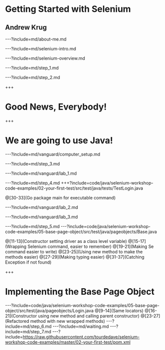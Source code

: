 # Getting Started with Selenium

## Andrew Krug

---?include=md/about-me.md

---?include=md/selenium-intro.md

---?include=md/selenium-overview.md

---?include=md/step_1.md

---?include=md/step_2.md

+++ 

# Good News, Everybody!

+++

# We are going to use Java!

---?include=md/vanguard/computer_setup.md

---?include=md/step_3.md

---?include=md/vanguard/lab_1.md

---?include=md/step_4.md
+++?include=code/java/selenium-workshop-code-examples/02-your-first-test/src/test/java/tests/TestLogin.java

@[30-33](Go package main for executable command)

---?include=md/vanguard/lab_2.md

---?include=md/vanguard/lab_3.md

---?include=md/step_5.md
---?include=code/java/selenium-workshop-code-examples/05-base-page-object/src/test/java/pageobjects/Base.java

@[11-13](Constructor setting driver as a class level variable)
@[15-17](Wrapping Selenium command, easier to remember)
@[19-21](Making Se command easier to write)
@[23-25](Using new method to make the methods easier)
@[27-29](Making typing easier)
@[31-37](Catching Exception if not found)

+++
# Implementing the Base Page Object

---?include=code/java/selenium-workshop-code-examples/05-base-page-object/src/test/java/pageobjects/Login.java
@[9-14](Same locators)
@[16-21](Constructor using new method and calling parent constructor)
@[23-27](Refactored method with new wrapped methods)
---?include=md/step_6.md
---?include=md/waiting.md
---?include=md/step_7.md
---?include=https://raw.githubusercontent.com/tourdedave/selenium-workshop-code-examples/master/02-your-first-test/pom.xml
